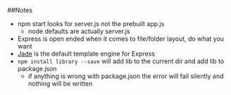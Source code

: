 ##Notes

* npm start looks for server.js not the prebuilt app.js
	* node defaults are actually server.js
* Express is open ended when it comes to file/folder layout, do what you want
* [Jade][1] is the default template engine for Express
* `npm install library --save` will add lib to the current dir and add lib to package.json
	* if anything is wrong with package.json the error will fail silently and nothing will be written

[1]: http://jade-lang.com/
